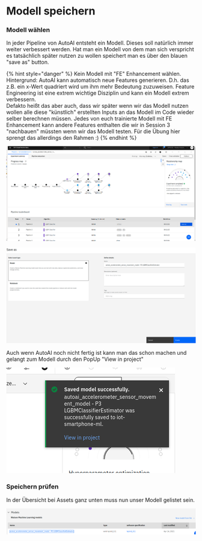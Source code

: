# Modell speichern

### Modell wählen

In jeder Pipeline von AutoAI entsteht ein Modell. Dieses soll natürlich immer weiter verbessert werden. Hat man ein Modell von dem man sich verspricht es tatsächlich später nutzen zu wollen speichert man es über den blauen "save as" button.

{% hint style="danger" %}
Kein Modell mit "FE" Enhancement wählen.   
Hintergrund: AutoAI kann automatisch neue Features generieren. D.h. das z.B. ein x-Wert quadriert wird um ihm mehr Bedeutung zuzuweisen. Feature Engineering ist eine extrem wichtige Disziplin und kann ein Modell extrem verbessern.  
Defakto heißt das aber auch, dass wir später wenn wir das Modell nutzen wollen alle diese "künstlich" erstellten Inputs an das Modell im Code wieder selber berechnen müssen. Jedes von euch trainierte Modell mit FE Enhancement kann andere Features enthalten die wir in Session 3 "nachbauen" müssten wenn wir das Modell testen. Für die Übung hier sprengt das allerdings den Rahmen :\)
{% endhint %}

![](../../../../.gitbook/assets/image%20%28102%29.png)

![](../../../../.gitbook/assets/image%20%2865%29.png)

Auch wenn AutoAI noch nicht fertig ist kann man das schon machen und gelangt zum Modell durch den PopUp "View in project"

![](../../../../.gitbook/assets/image%20%2859%29.png)



### Speichern prüfen

In der Übersicht bei Assets ganz unten muss nun unser Modell gelistet sein.

![](../../../../.gitbook/assets/image%20%2856%29.png)

